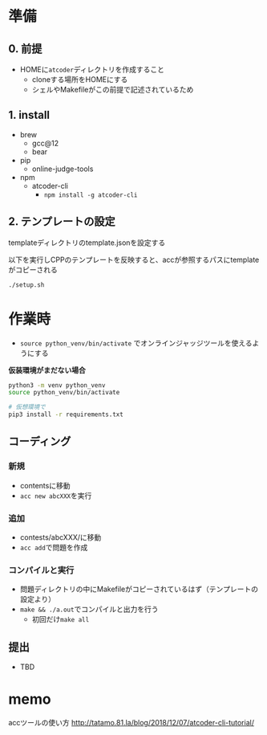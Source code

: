
# 準備

## 0. 前提

- HOMEに`atcoder`ディレクトリを作成すること
    - cloneする場所をHOMEにする
    - シェルやMakefileがこの前提で記述されているため

## 1. install

- brew
    - gcc@12
    - bear
- pip
    - online-judge-tools
- npm
    - atcoder-cli
        - `npm install -g atcoder-cli`


## 2. テンプレートの設定

templateディレクトリのtemplate.jsonを設定する

以下を実行しCPPのテンプレートを反映すると、accが参照するパスにtemplateがコピーされる

```
./setup.sh
```

# 作業時

- `source python_venv/bin/activate` でオンラインジャッジツールを使えるようにする


**仮装環境がまだない場合**

```bash
python3 -m venv python_venv
source python_venv/bin/activate

# 仮想環境で
pip3 install -r requirements.txt
```
## コーディング

### 新規

- contentsに移動
- `acc new abcXXX`を実行

### 追加

- contests/abcXXX/に移動
- `acc add`で問題を作成

### コンパイルと実行

- 問題ディレクトリの中にMakefileがコピーされているはず（テンプレートの設定より）
- `make && ./a.out`でコンパイルと出力を行う
    - 初回だけ`make all`

## 提出

- TBD

# memo

accツールの使い方
http://tatamo.81.la/blog/2018/12/07/atcoder-cli-tutorial/


